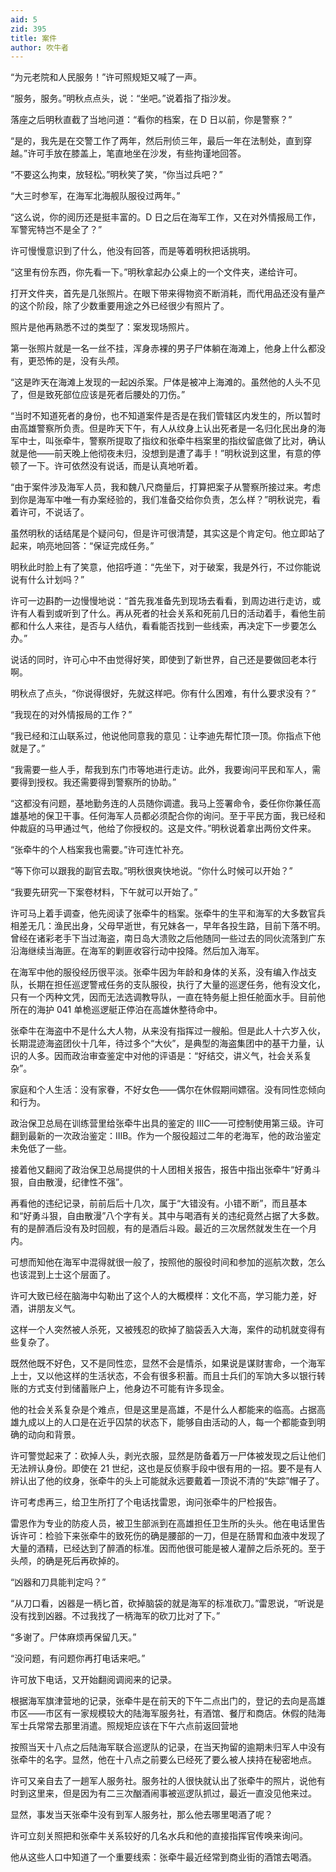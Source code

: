 ```yaml
---
aid: 5
zid: 395
title: 案件
author: 吹牛者
---
```


“为元老院和人民服务！”许可照规矩又喊了一声。

“服务，服务。”明秋点点头，说：“坐吧。”说着指了指沙发。

落座之后明秋直截了当地问道：“看你的档案，在 D 日以前，你是警察？”

“是的，我先是在交警工作了两年，然后刑侦三年，最后一年在法制处，直到穿越。”许可手放在膝盖上，笔直地坐在沙发，有些拘谨地回答。

“不要这么拘束，放轻松。”明秋笑了笑，“你当过兵吧？”

“大三时参军，在海军北海舰队服役过两年。”

“这么说，你的阅历还是挺丰富的。D 日之后在海军工作，又在对外情报局工作，军警宪特岂不是全了？”

许可慢慢意识到了什么，他没有回答，而是等着明秋把话挑明。

“这里有份东西，你先看一下。”明秋拿起办公桌上的一个文件夹，递给许可。

打开文件夹，首先是几张照片。在眼下带来得物资不断消耗，而代用品还没有量产的这个阶段，除了少数重要用途之外已经很少有照片了。

照片是他再熟悉不过的类型了：案发现场照片。

第一张照片就是一名一丝不挂，浑身赤裸的男子尸体躺在海滩上，他身上什么都没有，更恐怖的是，没有头颅。

“这是昨天在海滩上发现的一起凶杀案。尸体是被冲上海滩的。虽然他的人头不见了，但是致死部位应该是死者后腰处的刀伤。”

“当时不知道死者的身份，也不知道案件是否是在我们管辖区内发生的，所以暂时由高雄警察所负责。但是昨天下午，有人从纹身上认出死者是一名归化民出身的海军中士，叫张牵牛，警察所提取了指纹和张牵牛档案里的指纹留底做了比对，确认就是他——前天晚上他彻夜未归，没想到是遭了毒手！”明秋说到这里，有意的停顿了一下。许可依然没有说话，而是认真地听着。

“由于案件涉及海军人员，我和魏八尺商量后，打算把案子从警察所接过来。考虑到你是海军中唯一有办案经验的，我们准备交给你负责，怎么样？”明秋说完，看着许可，不说话了。

虽然明秋的话结尾是个疑问句，但是许可很清楚，其实这是个肯定句。他立即站了起来，响亮地回答：“保证完成任务。”

明秋此时脸上有了笑意，他招呼道：“先坐下，对于破案，我是外行，不过你能说说有什么计划吗？”

许可一边斟酌一边慢慢地说：“首先我准备先到现场去看看，到周边进行走访，或许有人看到或听到了什么。再从死者的社会关系和死前几日的活动着手，看他生前都和什么人来往，是否与人结仇，看看能否找到一些线索，再决定下一步要怎么办。”

说话的同时，许可心中不由觉得好笑，即使到了新世界，自己还是要做回老本行啊。

明秋点了点头，“你说得很好，先就这样吧。你有什么困难，有什么要求没有？”

“我现在的对外情报局的工作？”

“我已经和江山联系过，他说他同意我的意见：让李迪先帮忙顶一顶。你指点下他就是了。”

“我需要一些人手，帮我到东门市等地进行走访。此外，我要询问平民和军人，需要得到授权。我还需要得到警察所的协助。”

“这都没有问题，基地勤务连的人员随你调遣。我马上签署命令，委任你你兼任高雄基地的保卫干事。任何海军人员都必须配合你的询问。至于平民方面，我已经和仲裁庭的马甲通过气，他给了你授权的。这是文件。”明秋说着拿出两份文件来。

“张牵牛的个人档案我也需要。”许可连忙补充。

“等下你可以跟我的副官去取。”明秋很爽快地说。“你什么时候可以开始？”

“我要先研究一下案卷材料，下午就可以开始了。”

许可马上着手调查，他先阅读了张牵牛的档案。张牵牛的生平和海军的大多数官兵相差无几：渔民出身，父母早逝世，有兄妹各一，早年各投生路，目前下落不明。曾经在诸彩老手下当过海盗，南日岛大溃败之后他随同一些过去的同伙流落到广东沿海继续当海匪。在海军的剿匪收容行动中投降。然后加入海军。

在海军中他的服役经历很平淡。张牵牛因为年龄和身体的关系，没有编入作战支队，长期在担任巡逻警戒任务的支队服役，执行了大量的巡逻任务，他有没文化，只有一个丙种文凭，因而无法选调教导队，一直在特务艇上担任舱面水手。目前他所在的海护 041 单桅巡逻艇正停泊在高雄休整待命中。

张牵牛在海盗中不是什么大人物，从来没有指挥过一艘船。但是此人十六岁入伙，长期混迹海盗团伙十几年，待过多个“大伙”，是典型的海盗集团中的基干力量，认识的人多。因而政治审查鉴定中对他的评语是：“好结交，讲义气，社会关系复杂”。

家庭和个人生活：没有家眷，不好女色——偶尔在休假期间嫖宿。没有同性恋倾向和行为。

政治保卫总局在训练营里给张牵牛出具的鉴定的 ⅢC——可控制使用第三级。许可翻到最新的一次政治鉴定：ⅢB。作为一个服役超过二年的老海军，他的政治鉴定未免低了一些。

接着他又翻阅了政治保卫总局提供的十人团相关报告，报告中指出张牵牛“好勇斗狠，自由散漫，纪律性不强”。

再看他的违纪记录，前前后后十几次，属于“大错没有。小错不断”，而且基本和“好勇斗狠，自由散漫”八个字有关。其中与喝酒有关的违纪竟然占据了大多数。有的是醉酒后没有及时回舰，有的是酒后斗殴。最近的三次居然就发生在一个月内。

可想而知他在海军中混得就很一般了，按照他的服役时间和参加的巡航次数，怎么也该混到上士这个层面了。

许可大致已经在脑海中勾勒出了这个人的大概模样：文化不高，学习能力差，好酒，讲朋友义气。

这样一个人突然被人杀死，又被残忍的砍掉了脑袋丢入大海，案件的动机就变得有些复杂了。

既然他既不好色，又不是同性恋，显然不会是情杀，如果说是谋财害命，一个海军上士，又以他这样的生活状态，不会有很多积蓄。而且士兵们的军饷大多以银行转账的方式支付到储蓄账户上，他身边不可能有许多现金。

他的社会关系复杂是个难点，但是这里是高雄，不是什么人都能来的临高。占据高雄九成以上的人口是在近乎囚禁的状态下，能够自由活动的人，每一个都能查到明确的动向和背景。

许可警觉起来了：砍掉人头，剥光衣服，显然是防备着万一尸体被发现之后让他们无法辨认身份。即使在 21 世纪，这也是反侦察手段中很有用的一招。要不是有人辨认出了他的纹身，张牵牛的头上可能就永远要戴着一顶说不清的“失踪”帽子了。

许可考虑再三，给卫生所打了个电话找雷恩，询问张牵牛的尸检报告。

雷恩作为专业的防疫人员，被卫生部派到在高雄担任卫生所的头头。他在电话里告诉许可：检验下来张牵牛的致死伤的确是腰部的一刀，但是在肠胃和血液中发现了大量的酒精，已经达到了醉酒的标准。因而他很可能是被人灌醉之后杀死的。至于头颅，的确是死后再砍掉的。

“凶器和刀具能判定吗？”

“从刀口看，凶器是一柄匕首，砍掉脑袋的就是海军的标准砍刀。”雷恩说，“听说是没有找到凶器。不过我找了一柄海军的砍刀比对了下。”

“多谢了。尸体麻烦再保留几天。”

“没问题，有问题你再打电话来吧。”

许可放下电话，又开始翻阅调阅来的记录。

根据海军旗津营地的记录，张牵牛是在前天的下午二点出门的，登记的去向是高雄市区——市区有一家规模较大的陆海军服务社，有酒馆、餐厅和商店。休假的陆海军士兵常常去那里消遣。照规矩应该在下午六点前返回营地

按照当天十八点之后陆海军联合巡逻队的记录，在当天拘留的逾期未归军人中没有张牵牛的名字。显然，他在十八点之前要么已经死了要么被人挟持在秘密地点。

许可又亲自去了一趟军人服务社。服务社的人很快就认出了张牵牛的照片，说他有时到这里来，但是因为有二三次酗酒闹事被巡逻队抓过，最近一直没见他来过。

显然，事发当天张牵牛没有到军人服务社，那么他去哪里喝酒了呢？

许可立刻关照把和张牵牛关系较好的几名水兵和他的直接指挥官传唤来询问。

他从这些人口中知道了一个重要线索：张牵牛最近经常到商业街的酒馆去喝酒。
